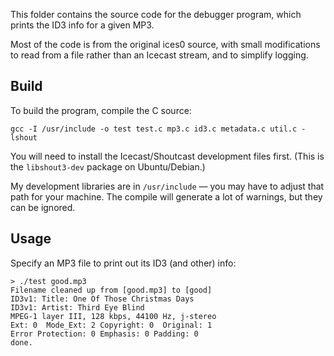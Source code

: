 This folder contains the source code for the debugger program, which prints the ID3 info for a given MP3.

Most of the code is from the original ices0 source, with small modifications to read from a file rather than an Icecast stream, and to simplify logging.


## Build

To build the program, compile the C source:

```
gcc -I /usr/include -o test test.c mp3.c id3.c metadata.c util.c -lshout
```

You will need to install the Icecast/Shoutcast development files first. (This is the `libshout3-dev` package on Ubuntu/Debian.)

My development libraries are in `/usr/include` — you may have to adjust that path for your machine. The compile will generate a lot of warnings, but they can be ignored.

## Usage

Specify an MP3 file to print out its ID3 (and other) info:

```
> ./test good.mp3
Filename cleaned up from [good.mp3] to [good]
ID3v1: Title: One Of Those Christmas Days
ID3v1: Artist: Third Eye Blind
MPEG-1 layer III, 128 kbps, 44100 Hz, j-stereo
Ext: 0  Mode_Ext: 2 Copyright: 0  Original: 1
Error Protection: 0 Emphasis: 0 Padding: 0
done.
```
